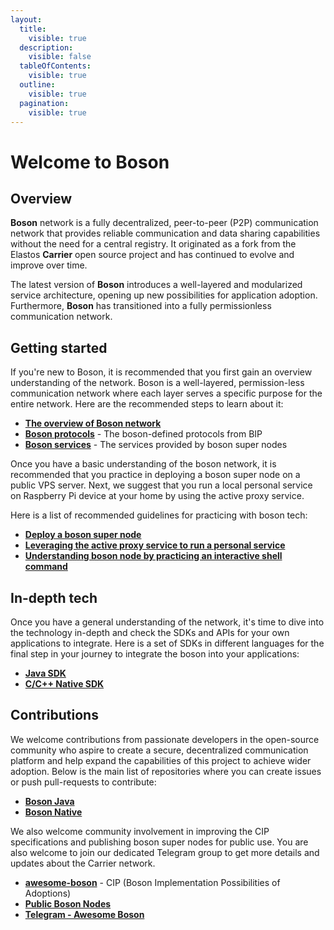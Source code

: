```yaml
---
layout:
  title:
    visible: true
  description:
    visible: false
  tableOfContents:
    visible: true
  outline:
    visible: true
  pagination:
    visible: true
---
```


# Welcome to Boson

## Overview

**Boson** network is a fully decentralized, peer-to-peer (P2P) communication network that provides reliable communication and data sharing capabilities without the need for a central registry. It originated as a fork from the Elastos **Carrier** open source project and has continued to evolve and improve over time.

The latest version of **Boson** introduces a well-layered and modularized service architecture, opening up new possibilities for application adoption. Furthermore, **Boson** has transitioned into a fully permissionless communication network.

## Getting started

If you're new to Boson, it is recommended that you first gain an overview understanding of the network. Boson is a well-layered, permission-less communication network where each layer serves a specific purpose for the entire network. Here are the recommended steps to learn about it:

* [**The overview of Boson network**](./#overview)
* [**Boson protocols**](getting-started/boson-protocol/) - The boson-defined protocols from BIP
* [**Boson services**](getting-started/boson-services/) - The services provided by boson super nodes

Once you have a basic understanding of the boson network, it is recommended that you practice in deploying a boson super node on a public VPS server. Next, we suggest that you run a local personal service on Raspberry Pi device at your home by using the active proxy service.&#x20;

Here is a list of recommended guidelines for practicing with boson tech:

* [**Deploy a boson super node**](getting-started/practices/deploying-super-node.md)
* [**Leveraging the active proxy service to run a personal service**](getting-started/practices/leveraging-active-proxy-service.md)
* [**Understanding boson node by practicing an interactive shell command**](getting-started/practices/the-interactive-shell-command.md)

## In-depth tech

Once you have a general understanding of the network, it's time to dive into the technology in-depth and check the SDKs and APIs for your own applications to integrate. Here is a set of SDKs in different languages for the final step in your journey to integrate the boson into your applications:

* [**Java SDK**](developer-kits/java.md)
* [**C/C++ Native SDK**](developer-kits/c-c++.md)

## Contributions

We welcome contributions from passionate developers in the open-source community who aspire to create a secure, decentralized communication platform and help expand the capabilities of this project to achieve wider adoption. Below is the main list of repositories where you can create issues or push pull-requests to contribute:

* [**Boson Java**](https://github.com/bosonnetwork/Boson.Java)
* [**Boson Native**](https://github.com/bosonnetwork/Boson.Native)

We also welcome community involvement in improving the CIP specifications and publishing boson super nodes for public use. You are also welcome to join our dedicated Telegram group to get more details and updates about the Carrier network.

* [**awesome-boson**](https://github.com/bosonnetwork/awesome-boson) - CIP (Boson Implementation Possibilities of Adoptions)
* [**Public Boson Nodes**](https://github.com/bosonnetwork/public-boson-nodes)
* [**Telegram - Awesome Boson**](https://t.me/awesameboson)
